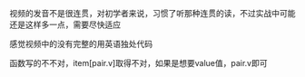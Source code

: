 视频的发音不是很连贯，对初学者来说，习惯了听那种连贯的读，不过实战中可能还是这样多一点，需要尽快适应

感觉视频中的没有完整的用英语独处代码

函数写的不不对，item[pair.v]取得不对，如果是想要value值，pair.v即可